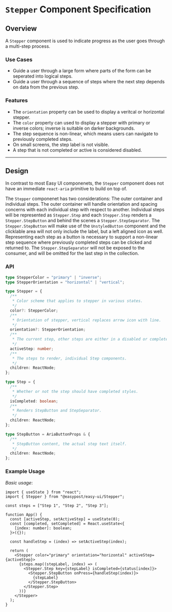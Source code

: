 # `Stepper` Component Specification

## Overview

A `Stepper` component is used to indicate progress as the user goes through a multi-step process.

### Use Cases

- Guide a user through a large form where parts of the form can be seperated into logical steps.
- Guide a user through a sequence of steps where the next step depends on data from the previous step.

### Features

- The `orientation` property can be used to display a veritcal or horizontal stepper.
- The `color` property can used to display a stepper with primary or inverse colors; inverse is suitable on darker backgrounds.
- The step sequence is non-linear, which means users can navigate to previously completed steps.
- On small screens, the step label is not visible.
- A step that is not completed or active is considered disabled.

---

## Design

In contrast to most Easy UI componenets, the `Stepper` component does not have an immediate `react-aria` primitive to build on top of.

The `Stepper` componenet has two considerations: The outer container and individual steps. The outer container will handle orientation and spacing concerns with each individual step with respect to another. Individual steps will be represented as `Stepper.Step` and each `Stepper.Step` renders a `Stepper.StepButton` and behind the scenes a `Stepper.StepSeparator`. The `Stepper.StepButton` will make use of the `UnstyledButton` component and the clicklable area will not only include the label, but a left aligned icon as well. Representing each step as a button is necessary to support a non-linear step sequence where previously completed steps can be clicked and returned to. The `Stepper.StepSeparator` will not be exposed to the consumer, and will be omitted for the last step in the collection.

### API

```ts
type StepperColor = "primary" | "inverse";
type StepperOrientation = "horizontal" | "vertical";

type Stepper = {
  /**
   * Color scheme that applies to stepper in various states.
   */
  color?: StepperColor;
  /**
   * Orientation of stepper, vertical replaces arrow icon with line.
   */
  orientation?: StepperOrientation;
  /**
   * The current step, other steps are either in a disabled or completed state.
   */
  activeStep: number;
  /**
   * The steps to render, individual Step components.
   */
  children: ReactNode;
};

type Step = {
  /**
   * Whether or not the step should have completed styles.
   */
  isCompleted: boolean;
  /**
   * Renders StepButton and StepSeparator.
   */
  children: ReactNode;
};

type StepButton = AriaButtonProps & {
  /**
   * StepButton content, the actual step text itself.
   */
  children: ReactNode;
};
```

### Example Usage

_Basic usage_:

```tsx
import { useState } from "react";
import { Stepper } from "@easypost/easy-ui/Stepper";

const steps = ["Step 1", "Step 2", "Step 3"];

function App() {
  const [activeStep, setActiveStep] = useState(0);
  const [completed, setCompleted] = React.useState<{
    [index: number]: boolean;
  }>({});

  const handleStep = (index) => setActiveStep(index);

  return (
    <Stepper color="primary" orientation="horizontal" activeStep={activeStep}>
      {steps.map((stepLabel, index) => (
        <Stepper.Step key={stepLabel} isCompleted={status[index]}>
          <Stepper.StepButton onPress={handleStep(index)}>
            {stepLabel}
          </Stepper.StepButton>
        </Stepper.Step>
      ))}
    </Stepper>
  );
}
```
